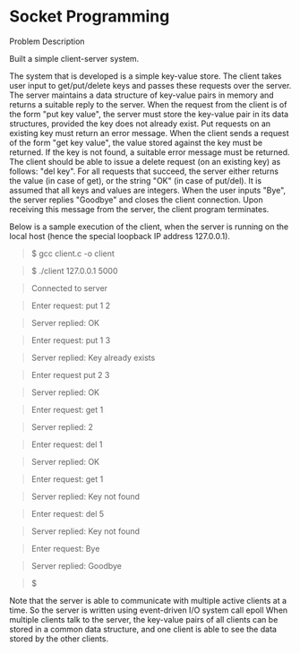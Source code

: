 # Socket Programming

Problem Description

Built a simple client-server system. 

The system that is developed is a simple key-value store. The client takes user input to get/put/delete keys and passes these requests over the server. The server maintains a data structure of key-value pairs in memory and returns a suitable reply to the server. When the request from the client is of the form "put key value", the server must store the key-value pair in its data structures, provided the key does not already exist. Put requests on an existing key must return an error message. When the client sends a request of the form "get key value", the value stored against the key must be returned. If the key is not found, a suitable error message must be returned. The client should be able to issue a delete request (on an existing key) as follows: "del key". For all requests that succeed, the server either returns the value (in case of get), or the string "OK" (in case of put/del). It is assumed that all keys and values are integers. When the user inputs "Bye", the server replies "Goodbye" and closes the client connection. Upon receiving this message from the server, the client program terminates.

Below is a sample execution of the client, when the server is running on the local host (hence the special loopback IP address 127.0.0.1).

>$ gcc client.c -o client

>$ ./client 127.0.0.1 5000

>Connected to server

>Enter request: put 1 2

>Server replied: OK

>Enter request: put 1 3

>Server replied: Key already exists

>Enter request put 2 3

>Server replied: OK

>Enter request: get 1

>Server replied: 2

>Enter request: del 1

>Server replied: OK

>Enter request: get 1

>Server replied: Key not found

>Enter request: del 5

>Server replied: Key not found

>Enter request: Bye

>Server replied: Goodbye

>$

Note that the server is able to communicate with multiple active clients at a time. So the server is written using event-driven I/O system call epoll
When multiple clients talk to the server, the key-value pairs of all clients can be stored in a common data structure, and one client is able to see the data stored by the other clients.